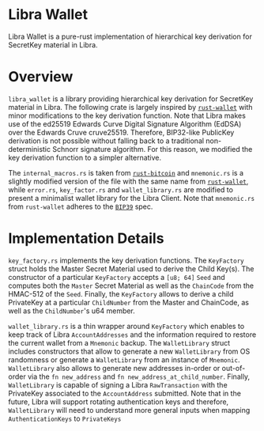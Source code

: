 # Libra Wallet

Libra Wallet is a pure-rust implementation of hierarchical key derivation for SecretKey material in Libra.

# Overview

`libra_wallet` is a library providing hierarchical key derivation for SecretKey material in Libra. The following crate is largely inspired by [`rust-wallet`](https://github.com/rust-bitcoin/rust-wallet) with minor modifications to the key derivation function. Note that Libra makes use of the ed25519 Edwards Curve Digital Signature Algorithm (EdDSA) over the Edwards Cruve cruve25519. Therefore, BIP32-like PublicKey derivation is not possible without falling back to a traditional non-deterministic Schnorr signature algorithm. For this reason, we modified the key derivation function to a simpler alternative.

The `internal_macros.rs` is taken from [`rust-bitcoin`](https://github.com/rust-bitcoin/rust-bitcoin/blob/master/src/internal_macros.rs)  and `mnemonic.rs` is a slightly modified version of the file with the same name from [`rust-wallet`](https://github.com/rust-bitcoin/rust-wallet/blob/master/wallet/src/mnemonic.rs), while `error.rs`, `key_factor.rs` and `wallet_library.rs` are modified to present a minimalist wallet library for the Libra Client. Note that `mnemonic.rs` from `rust-wallet` adheres to the [`BIP39`](https://github.com/bitcoin/bips/blob/master/bip-0039.mediawiki) spec.

# Implementation Details

`key_factory.rs` implements the key derivation functions. The `KeyFactory` struct holds the Master Secret Material used to derive the Child Key(s). The constructor of a particular `KeyFactory` accepts a `[u8; 64]` `Seed` and computes both the `Master` Secret Material as well as the `ChainCode` from the HMAC-512 of the `Seed`. Finally, the `KeyFactory` allows to derive a child PrivateKey at a particular `ChildNumber` from the Master and ChainCode, as well as the `ChildNumber`'s u64 member.

`wallet_library.rs` is a thin wrapper around `KeyFactory` which enables to keep track of Libra `AccountAddresses` and the information required to restore the current wallet from a `Mnemonic` backup. The `WalletLibrary` struct includes constructors that allow to generate a new `WalletLibrary` from OS randomness or generate a `WalletLibrary` from an instance of `Mnemonic`. `WalletLibrary` also allows to generate new addresses in-order or out-of-order via the `fn new_address` and `fn new_address_at_child_number`. Finally, `WalletLibrary` is capable of signing a Libra `RawTransaction` with the PrivateKey associated to the `AccountAddress` submitted. Note that in the future, Libra will support rotating authentication keys and therefore, `WalletLibrary` will need to understand more general inputs when mapping `AuthenticationKeys` to `PrivateKeys`
